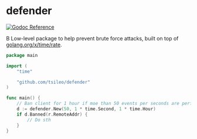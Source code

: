 # defender

[![Godoc Reference](https://godoc.org/github.com/tsileo/defender?status.png)](https://godoc.org/github.com/tsileo/defender)

B
Low-level package to help prevent brute force attacks, built on top of [golang.org/x/time/rate](https://golang.org/x/time/rate).

```go
package main

import (
	"time"

	"github.com/tsileo/defender"
)

func main() {
	// Ban client for 1 hour if moe than 50 events per seconds are performed
	d := defender.New(50, 1 * time.Second, 1 * time.Hour)
	if d.Banned(r.RemoteAddr) {
		// Do sth
	}
}
```
